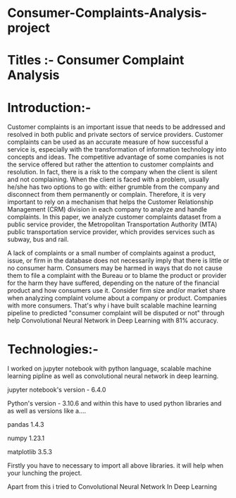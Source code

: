 # Consumer-Complaints-Analysis-project

# Titles :- Consumer Complaint Analysis

# Introduction:-

Customer complaints is an important issue that needs to be addressed and resolved in both public
and private sectors of service providers. Customer complaints can be used as an accurate measure of how successful
a service is, especially with the transformation of information technology into concepts and ideas. The competitive
advantage of some companies is not the service offered but rather the attention to customer complaints and
resolution. In fact, there is a risk to the company when the client is silent and not complaining. When the client is
faced with a problem, usually he/she has two options to go with: either grumble from the company and disconnect
from them permanently or complain. Therefore, it is very important to rely on a mechanism that helps the Customer
Relationship Management (CRM) division in each company to analyze and handle complaints. In this paper, we
analyze customer complaints dataset from a public service provider, the Metropolitan Transportation Authority
(MTA) public transportation service provider, which provides services such as subway, bus and rail. 

A lack of complaints or a small number of complaints against a product, 
issue, or firm in the database does not necessarily imply that there is little or no consumer harm. 
Consumers may be harmed in ways that do not cause them to file a complaint with the Bureau or to blame the product or provider for the harm they have suffered, depending on the nature of the financial product and how consumers use it. Consider firm size and/or market share when analyzing complaint volume about a company or product. Companies with more consumers. That's why i have built scalable machine learning pipeline to predicted "consumer complaint will be disputed or not" through help Convolutional Neural Network in Deep Learning with 81% accuracy.




# Technologies:- 
I worked on jupyter notebook with python language, scalable machine learning pipline as well as convolutional neural network in deep learning.

jupyter notebook's version - 6.4.0

Python's version - 3.10.6 and within this have to used python libraries and as well as versions like a....

pandas 1.4.3

numpy 1.23.1

matplotlib 3.5.3

Firstly you have to necessary to import all above libraries. it will help when your lunching the project.

Apart from this i tried to Convolutional Neural Network In Deep Learning






